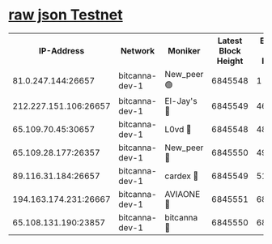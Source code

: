[raw json Testnet](https://rpc-check.bcat.stavr.tech/bcat/rpc-bcat-result.json)
=


<table><tr><th>IP-Address</th><th>Network</th><th>Moniker</th><th>Latest Block Height</th><th>Earliest Block Height</th><th>Catching Up</th><th>Tx Index</th><th>Voting Power</th><th>Scan Time</th></tr><tr><td>81.0.247.144:26657</td><td>bitcanna-dev-1</td><td>New_peer 🟢</td><td>6845548</td><td>1</td><td>False</td><td>on</td><td>0</td><td>2024-03-12T12:14:37.788991388UTC</td></tr><tr><td>212.227.151.106:26657</td><td>bitcanna-dev-1</td><td>El-Jay's 🔴</td><td>6845549</td><td>4670391</td><td>False</td><td>on</td><td>2218364</td><td>2024-03-12T12:14:44.415814578UTC</td></tr><tr><td>65.109.70.45:30657</td><td>bitcanna-dev-1</td><td>L0vd 🔴</td><td>6845548</td><td>4828155</td><td>False</td><td>on</td><td>308120</td><td>2024-03-12T12:14:38.097281875UTC</td></tr><tr><td>65.109.28.177:26357</td><td>bitcanna-dev-1</td><td>New_peer 🔴</td><td>6845550</td><td>4952911</td><td>False</td><td>on</td><td>2237167</td><td>2024-03-12T12:14:45.026249645UTC</td></tr><tr><td>89.116.31.184:26657</td><td>bitcanna-dev-1</td><td>cardex 🔴</td><td>6845549</td><td>5185001</td><td>False</td><td>on</td><td>1</td><td>2024-03-12T12:14:44.721402814UTC</td></tr><tr><td>194.163.174.231:26667</td><td>bitcanna-dev-1</td><td>AVIAONE 🔴</td><td>6845551</td><td>6837121</td><td>False</td><td>on</td><td>1949865</td><td>2024-03-12T12:14:53.845727065UTC</td></tr><tr><td>65.108.131.190:23857</td><td>bitcanna-dev-1</td><td>bitcanna 🔴</td><td>6845550</td><td>6841550</td><td>False</td><td>off</td><td>378646</td><td>2024-03-12T12:14:45.333536125UTC</td></tr></table>